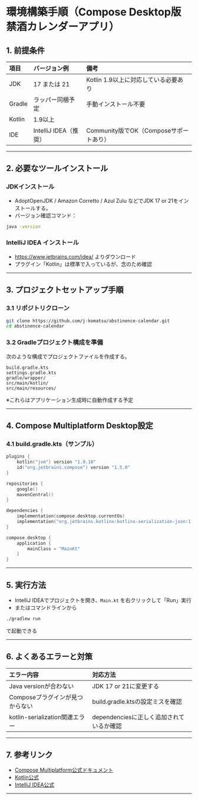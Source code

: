 # 環境構築手順（Compose Desktop版 禁酒カレンダーアプリ）

## 1. 前提条件

| 項目       | バージョン例        | 備考                        |
|:-----------|:--------------------|:-----------------------------|
| JDK        | 17 または 21          | Kotlin 1.9以上に対応している必要あり |
| Gradle     | ラッパー同梱予定      | 手動インストール不要          |
| Kotlin     | 1.9以上              |                                |
| IDE        | IntelliJ IDEA（推奨） | Community版でOK（Composeサポートあり） |

---

## 2. 必要なツールインストール

### JDKインストール
- AdoptOpenJDK / Amazon Corretto / Azul Zulu などでJDK 17 or 21をインストールする。
- バージョン確認コマンド：

```bash
java -version
```

### IntelliJ IDEA インストール
- https://www.jetbrains.com/idea/ よりダウンロード
- プラグイン「Kotlin」は標準で入っているが、念のため確認

---

## 3. プロジェクトセットアップ手順

### 3.1 リポジトリクローン

```bash
git clone https://github.com/j-komatsu/abstinence-calendar.git
cd abstinence-calendar
```

### 3.2 Gradleプロジェクト構成を準備
次のような構成でプロジェクトファイルを作成する。

```plaintext
build.gradle.kts
settings.gradle.kts
gradle/wrapper/
src/main/kotlin/
src/main/resources/
```

※これらはアプリケーション生成時に自動作成する予定

---

## 4. Compose Multiplatform Desktop設定

### 4.1 build.gradle.kts（サンプル）

```kotlin
plugins {
    kotlin("jvm") version "1.9.10"
    id("org.jetbrains.compose") version "1.5.0"
}

repositories {
    google()
    mavenCentral()
}

dependencies {
    implementation(compose.desktop.currentOs)
    implementation("org.jetbrains.kotlinx:kotlinx-serialization-json:1.5.1")
}

compose.desktop {
    application {
        mainClass = "MainKt"
    }
}
```

---

## 5. 実行方法

- IntelliJ IDEAでプロジェクトを開き、`Main.kt` を右クリックして「Run」実行
- またはコマンドラインから

```bash
./gradlew run
```

で起動できる

---

## 6. よくあるエラーと対策

| エラー内容                | 対応方法                               |
|:--------------------------|:--------------------------------------|
| Java versionが合わない       | JDK 17 or 21に変更する                 |
| Composeプラグインが見つからない | build.gradle.ktsの設定ミスを確認         |
| kotlin-serialization関連エラー | dependenciesに正しく追加されているか確認 |

---

## 7. 参考リンク

- [Compose Multiplatform公式ドキュメント](https://github.com/JetBrains/compose-multiplatform)
- [Kotlin公式](https://kotlinlang.org/)
- [IntelliJ IDEA公式](https://www.jetbrains.com/idea/)

---
